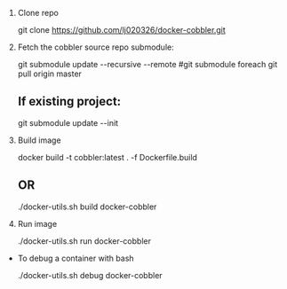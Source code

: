 
1) Clone repo

    git clone https://github.com/lj020326/docker-cobbler.git
    
2) Fetch the cobbler source repo submodule:

    git submodule update --recursive --remote
    #git submodule foreach git pull origin master

    ## If existing project:
    git submodule update --init

3) Build image

    docker build -t cobbler:latest . -f Dockerfile.build
    ## OR 
    ./docker-utils.sh build docker-cobbler

4) Run image

    ./docker-utils.sh run docker-cobbler

- To debug a container with bash

    ./docker-utils.sh debug docker-cobbler

